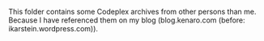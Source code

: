 This folder contains some Codeplex archives from other persons than me. Because I have referenced them on my blog (blog.kenaro.com (before: ikarstein.wordpress.com)).